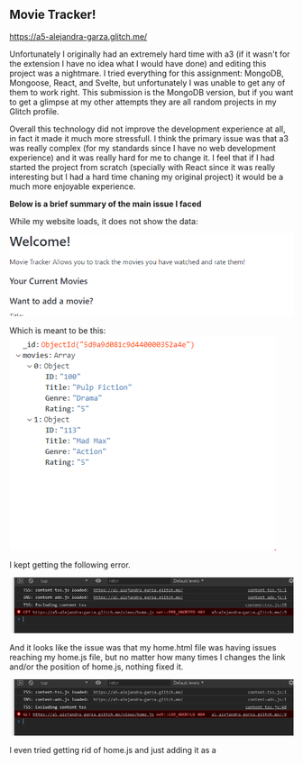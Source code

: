
## Movie Tracker!

https://a5-alejandra-garza.glitch.me/

 
Unfortunately I originally had an extremely hard time with a3 (if it wasn't for the extension I have no idea what I would have done) and editing this project was a nightmare. I tried everything for this assignment: MongoDB, Mongoose, React, and Svelte, but unfortunately I was unable to get any of them to work right. This submission is the MongoDB version, but if you want to get a glimpse at my other attempts they are all random projects in my Glitch profile.

 Overall this technology did not improve the development experience at all, in fact it made it much more stressfull. I think the primary issue was that a3 was really complex (for my standards since I have no web development experience) and it was really hard for me to change it. I feel that if I had started the project from scratch (specially with React since it was really interesting but I had a hard time chaning my original project) it would be a much more enjoyable experience.

**Below is a brief summary of the main issue I faced**

While my website loads, it does not show the data: 

![alt text](https://github.com/AlejandraGarza42/a5-databases-and-components/blob/master/screenshots/no%20movies.PNG)

Which is meant to be this: 
![alt text](https://github.com/AlejandraGarza42/a5-databases-and-components/blob/master/screenshots/database.PNG)

I kept getting the following error. 

![alt text](https://github.com/AlejandraGarza42/a5-databases-and-components/blob/master/screenshots/inspector%20error.PNG)

And it looks like the issue was that my home.html file was having issues reaching my home.js file, but no matter how many times I changes the link and/or the position of home.js, nothing fixed it.

![alt text](https://github.com/AlejandraGarza42/a5-databases-and-components/blob/master/screenshots/inspector%20error.PNG)

I even tried getting rid of home.js and just adding it as a <script> in home.html, but my displayTable function was giving me issues with that. 
  I spent a really long time on this and was unable to make it to office hours throughout the week, but it was definitely an interesting experience.
